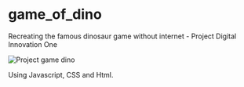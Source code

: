# game_of_dino
Recreating the famous dinosaur game without internet - Project Digital Innovation One 

![Project game dino](./game_dino.gif)

Using Javascript, CSS and Html.
